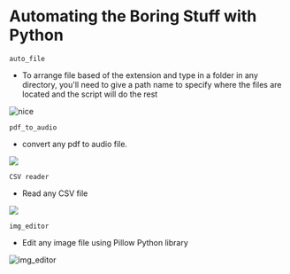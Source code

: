 # Automating the Boring Stuff with Python

```auto_file```
- To arrange file based of the extension and type in a folder in any directory, you'll need to give a path name to specify where the files are located and the script will do the rest

![nice](image.png)

```pdf_to_audio```
- convert any pdf to audio file.

![](image-1.png)

```CSV reader```
- Read any CSV file

![](image-2.png)


```img_editor```
- Edit any image file using Pillow Python library

![img_editor](image-3.png)